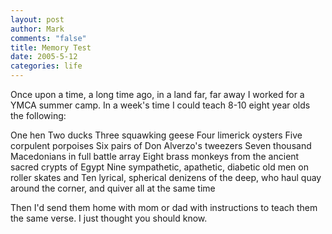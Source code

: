 ```yaml
--- 
layout: post
author: Mark
comments: "false"
title: Memory Test
date: 2005-5-12
categories: life
---
```

Once upon a time, a long time ago, in a land far, far away I worked for a YMCA summer camp. In a week's time I could teach 8-10 eight year olds the following:

One hen
Two ducks
Three squawking geese
Four limerick oysters
Five corpulent porpoises
Six pairs of Don Alverzo's tweezers
Seven thousand Macedonians in full battle array
Eight brass monkeys from the ancient sacred crypts of Egypt
Nine sympathetic, apathetic, diabetic old men on roller skates
and
Ten lyrical, spherical denizens of the deep, who haul quay around the corner, and quiver all at the same time

Then I'd send them home with mom or dad with instructions to teach them the same verse. I just thought you should know.
